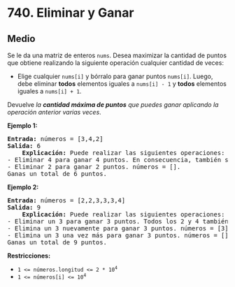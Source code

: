 # 740. Eliminar y Ganar

## Medio

Se le da una matriz de enteros `nums`. Desea maximizar la cantidad de puntos que obtiene realizando la siguiente operación cualquier cantidad de veces:

- Elige cualquier `nums[i]` y bórralo para ganar puntos `nums[i]`. Luego, debe eliminar **todos** elementos iguales a `nums[i] - 1` y **todos** elementos iguales a `nums[i] + 1`.

Devuelve *la* ***cantidad máxima de puntos*** *que puedes ganar aplicando la operación anterior varias veces*.

**Ejemplo 1:**
<pre><strong>Entrada:</strong> números = [3,4,2]
<strong>Salida:</strong> 6
    <strong>Explicación:</strong> Puede realizar las siguientes operaciones:
- Eliminar 4 para ganar 4 puntos. En consecuencia, también se suprime 3. números = [2].
- Eliminar 2 para ganar 2 puntos. números = [].
Ganas un total de 6 puntos.
</pre>

**Ejemplo 2:**
<pre><strong>Entrada:</strong> números = [2,2,3,3,3,4]
<strong>Salida:</strong> 9
    <strong>Explicación:</strong> Puede realizar las siguientes operaciones:
- Eliminar un 3 para ganar 3 puntos. Todos los 2 y 4 también se eliminan. números = [3,3].
- Elimina un 3 nuevamente para ganar 3 puntos. números = [3].
- Elimina un 3 una vez más para ganar 3 puntos. números = [].
Ganas un total de 9 puntos.
</pre>

**Restricciones:**
- <code>1 <= números.longitud <= 2 * 10<sup>4</sup></code>
- <code>1 <= números[i] <= 10<sup>4</sup></code>
